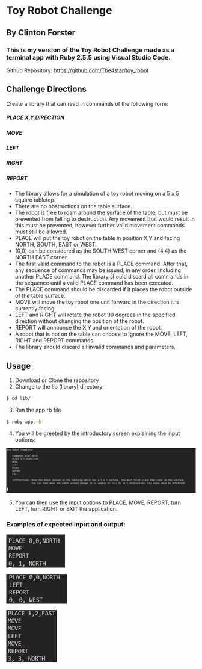 # Toy Robot Challenge

## By Clinton Forster

### This is my version of the Toy Robot Challenge made as a terminal app with Ruby 2.5.5 using Visual Studio Code.

Github Repository: https://github.com/The4star/toy_robot

## Challenge Directions

Create a library that can read in commands of the following form:

##### PLACE X,Y,DIRECTION
##### MOVE
##### LEFT
##### RIGHT
##### REPORT

* The library allows for a simulation of a toy robot moving on a 5 x 5 square tabletop.
* There are no obstructions on the table surface.
* The robot is free to roam around the surface of the table, but must be prevented from falling to destruction. Any movement that would result in this must be prevented, however further valid movement commands must still be allowed.
* PLACE will put the toy robot on the table in position X,Y and facing NORTH, SOUTH, EAST or WEST.
* (0,0) can be considered as the SOUTH WEST corner and (4,4) as the NORTH EAST corner.
* The first valid command to the robot is a PLACE command. After that, any sequence of commands may be issued, in any order, including another PLACE command. The library should discard all commands in the sequence until a valid PLACE command has been executed.
* The PLACE command should be discarded if it places the robot outside of the table surface.
* MOVE will move the toy robot one unit forward in the direction it is currently facing.
* LEFT and RIGHT will rotate the robot 90 degrees in the specified direction without changing the position of the robot.
* REPORT will announce the X,Y and orientation of the robot.
* A robot that is not on the table can choose to ignore the MOVE, LEFT, RIGHT and REPORT commands.
* The library should discard all invalid commands and parameters.

## Usage

1. Download or Clone the repository
2. Change to the lib (library) directory
```ruby
$ cd lib/
```
3. Run the app.rb file
```ruby
$ ruby app.rb
```
4. You will be greeted by the introductory screen explaining the input options:

![intro screen](./screenshots/1.JPG "Opening Screen")

5. You can then use the input options to PLACE, MOVE, REPORT, turn LEFT, turn RIGHT or EXIT the application.

### Examples of expected input and output:

![expected i/o 1](./screenshots/2.jpg "Expected input/output example 1")

![expected i/o 2](./screenshots/3.jpg "Expected input/output example 2")

![expected i/o 1](./screenshots/4.JPG "Expected input/output example 3")

